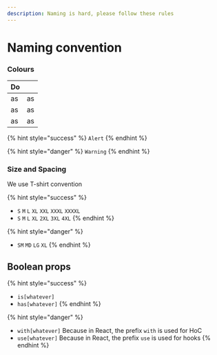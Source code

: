 ```yaml
---
description: Naming is hard, please follow these rules
---
```


# Naming convention

### Colours

| Do |    |
| -- | -- |
| as | as |
| as | as |
| as | as |

{% hint style="success" %}
`Alert`
{% endhint %}

{% hint style="danger" %}
`Warning`
{% endhint %}

### Size and Spacing

We use T-shirt convention

{% hint style="success" %}
* `S` `M` `L` `XL` `XXL` `XXXL` `XXXXL`
* `S` `M` `L` `XL` `2XL` `3XL` `4XL`
{% endhint %}

{% hint style="danger" %}
* `SM` `MD` `LG` `XL`
{% endhint %}

## Boolean props

{% hint style="success" %}
* `is[whatever]`
* `has[whatever]`
{% endhint %}

{% hint style="danger" %}
* `with[whatever]` Because in React, the prefix `with` is used for HoC
* `use[whatever]` Because in React, the prefix `use` is used for hooks
{% endhint %}
